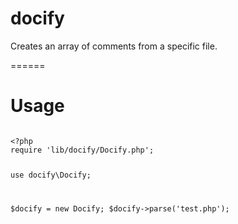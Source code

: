 docify
======

Creates an array of comments from a specific file.

======

Usage
======

<code>
&lt;?php
require 'lib/docify/Docify.php';

use docify\Docify;

$docify = new Docify;
$docify->parse('test.php');
</code>